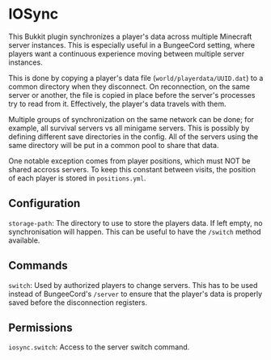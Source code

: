 # IOSync

This Bukkit plugin synchronizes a player's data across multiple Minecraft server instances. This is especially useful in a BungeeCord setting, where players want a continuous experience moving between multiple server instances.

This is done by copying a player's data file (`world/playerdata/UUID.dat`) to a common directory when they disconnect. On reconnection, on the same server or another, the file is copied in place before the server's processes try to read from it. Effectively, the player's data travels with them.

Multiple groups of synchronization on the same network can be done; for example, all survival servers vs all minigame servers. This is possibly by defining different save directories in the config. All of the servers using the same directory will be put in a common pool to share that data.

One notable exception comes from player positions, which must NOT be shared accross servers. To keep this constant between visits, the position of each player is stored in `positions.yml`.


## Configuration

`storage-path`: The directory to use to store the players data. If left empty, no synchronisation will happen. This can be useful to have the `/switch` method available.


## Commands

`switch`: Used by authorized players to change servers. This has to be used instead of BungeeCord's `/server` to ensure that the player's data is properly saved before the disconnection registers.


## Permissions

`iosync.switch`: Access to the server switch command.
